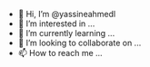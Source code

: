 - 👋 Hi, I’m @yassineahmedl
- 👀 I’m interested in ...
- 🌱 I’m currently learning ...
- 💞️ I’m looking to collaborate on ...
- 📫 How to reach me ...

<!---
yassineahmedl/yassineahmedl is a ✨ special ✨ repository because its `README.md` (this file) appears on your GitHub profile.
You can click the Preview link to take a look at your changes.
--->

